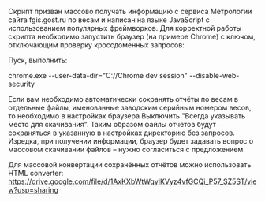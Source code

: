 Скрипт призван массово получать информацию с сервиса Метрологии сайта fgis.gost.ru по весам и написан на языке JavaScript с использованием популярных фреймворков.
Для корректной работы скрипта необходимо запустить браузер (на примере Chrome) с ключом, отключающим проверку кроссдоменных запросов:

Пуск, выполнить:

chrome.exe --user-data-dir="C://Chrome dev session" --disable-web-security

Если вам необходимо автоматически сохранять отчёты по весам в отдельные файлы, именованные заводским серийным номером весов, то необходимо в настройках браузера Выключить "Всегда указывать место для скачивания". Таким образом файлы отчётов будут сохраняться в указанную в настройках директорию без запросов. Изредка, при получении информации, браузер будет задавать вопрос о массовом скачивании файлов – нужно согласиться с предложением. 

Для массовой конвертации сохранённых отчётов можно использовать HTML converter: https://drive.google.com/file/d/1AxKXbWtWqyIKVyz4vfGCQi_P57_SZ5ST/view?usp=sharing
